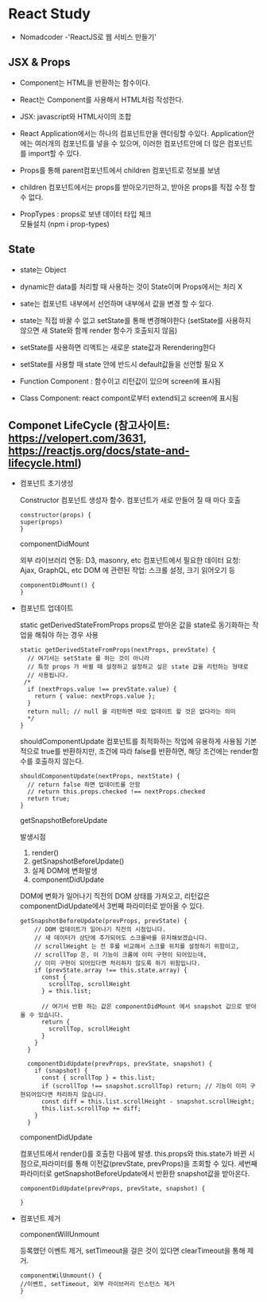 # React Study
* Nomadcoder -'ReactJS로 웹 서비스 만들기'

## JSX & Props

* Component는 HTML을 반환하는 함수이다.
  
* React는 Component를 사용해서 HTML처럼 작성한다.
  
* JSX: javascript와 HTML사이의 조합 
  
* React Application에서는 하나의 컴포넌트만을 렌더링할 수있다. 
  Application안에는 여러개의 컴포넌트를 넣을 수 있으며, 이러한 컴포넌트안에 더 많은 컴포넌트를 import할 수 있다.

* Props를 통해 parent컴포넌트에서 children 컴포넌트로 정보를 보냄 
* children 컴포넌트에서는 props를 받아오기만하고, 받아온 props를 직접 수정 할 수 없다.

* PropTypes : props로 보낸 데이터 타입 체크 
  <br> 모듈설치 (npm i prop-types)

## State

* state는 Object
* dynamic한 data를 처리할 때 사용하는 것이 State이며 Props에서는 처리 X
* sate는 컴포넌트 내부에서 선언하며 내부에서 값을 변경 할 수 있다.
* state는 직접 바꿀 수 없고 setState를 통해 변경해야한다 (setState를 사용하지 않으면 새 State와 함께 render 함수가 호출되지 않음)
* setState를 사용하면 리액트는 새로운 state값과 Rerendering한다
* setState를 사용할 때 state 안에 반드시 default값들을 선언할 필요 X

* Function Component : 함수이고 리턴값이 있으며 screen에 표시됨
* Class Component: react compont로부터  extend되고 screen에 표시됨


## Componet LifeCycle (참고사이트: https://velopert.com/3631, https://reactjs.org/docs/state-and-lifecycle.html)

* 컴포넌트 초기생성

  Constructor
  컴포넌트 생성자 함수. 컴포넌트가 새로 만들어 질 때 마다 호출

  ```
  constructor(props) {
  super(props)
  }
  ```

  componentDidMount 

  외부 라이브러리 연동: D3, masonry, etc
  컴포넌트에서 필요한 데이터 요청: Ajax, GraphQL, etc
  DOM 에 관련된 작업: 스크롤 설정, 크기 읽어오기 등

  ```
  componentDidMount() {
  }
  ```

* 컴포넌트 업데이트

  static getDerivedStateFromProps
  props로 받아온 값을 state로 동기화하는 작업을 해줘야 하는 경우 사용

  ```
  static getDerivedStateFromProps(nextProps, prevState) {
    // 여기서는 setState 를 하는 것이 아니라
    // 특정 props 가 바뀔 때 설정하고 설정하고 싶은 state 값을 리턴하는 형태로
    // 사용됩니다.
   /*
    if (nextProps.value !== prevState.value) {
      return { value: nextProps.value };
    }
    return null; // null 을 리턴하면 따로 업데이트 할 것은 없다라는 의미
    */
  }
  ```

  shouldComponentUpdate
  컴포넌트를 최적화하는 작업에 유용하게 사용됨
  기본적으로 true를 반환하지만, 조건에 따라 false를 반환하면, 해당 조건에는 render함수를 호출하지 않는다.

  ```
  shouldComponentUpdate(nextProps, nextState) {
    // return false 하면 업데이트를 안함
    // return this.props.checked !== nextProps.checked
    return true;
  }
  ```

  getSnapshotBeforeUpdate

  발생시점
  1. render()
  2. getSnapshotBeforeUpdate()
  3. 실제 DOM에 변화발생
  4. componentDidUpdate

  DOM에 변화가 일어나기 직전의 DOM 상태를 가져오고, 리턴값은 componentDidUpdate에서 3번째 파라미터로 받아올 수 있다.

  ```
  getSnapshotBeforeUpdate(prevProps, prevState) {
      // DOM 업데이트가 일어나기 직전의 시점입니다.
      // 새 데이터가 상단에 추가되어도 스크롤바를 유지해보겠습니다.
      // scrollHeight 는 전 후를 비교해서 스크롤 위치를 설정하기 위함이고,
      // scrollTop 은, 이 기능이 크롬에 이미 구현이 되어있는데, 
      // 이미 구현이 되어있다면 처리하지 않도록 하기 위함입니다.
      if (prevState.array !== this.state.array) {
        const {
          scrollTop, scrollHeight
        } = this.list;

        // 여기서 반환 하는 값은 componentDidMount 에서 snapshot 값으로 받아올 수 있습니다.
        return {
          scrollTop, scrollHeight
        }
      }
    }

    componentDidUpdate(prevProps, prevState, snapshot) {
      if (snapshot) {
        const { scrollTop } = this.list;
        if (scrollTop !== snapshot.scrollTop) return; // 기능이 이미 구현되어있다면 처리하지 않습니다.
        const diff = this.list.scrollHeight - snapshot.scrollHeight;
        this.list.scrollTop += diff;
      }
    }
  ```

  componentDidUpdate

  컴포넌트에서 render()를 호출한 다음에 발생. 
  this.props와 this.state가 바뀐 시점으로,파라미터를 통해 이전값(prevState, prevProps)을 조회할 수 있다.
  세번째 파라미터로 getSnapshotBeforeUpdate에서 반환한 snapshot값을 받아온다.

  ```
  componentDidUpdate(prevProps, prevState, snapshot) {

  }
  ```

 * 컴포넌트 제거

    componentWillUnmount
  
    등록했던 이벤트 제거, setTimeout을 걸은 것이 있다면 clearTimeout을 통해 제거.
  
    ```
    componentWilUnmount() {
    //이벤트, setTimeout, 외부 라이브러리 인스턴스 제거
    }
  
    ```

